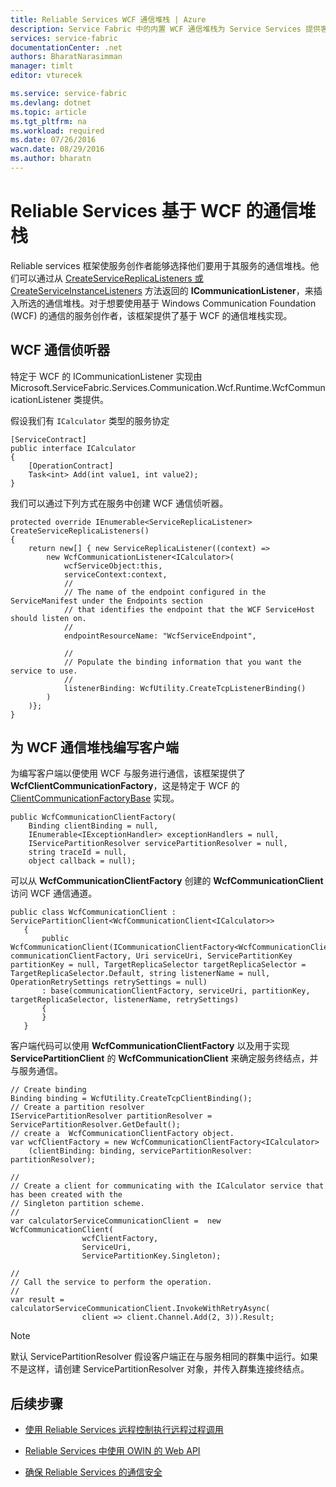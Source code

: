 ```yaml
---
title: Reliable Services WCF 通信堆栈 | Azure
description: Service Fabric 中的内置 WCF 通信堆栈为 Service Services 提供客户端到服务的 WCF 通信。
services: service-fabric
documentationCenter: .net
authors: BharatNarasimman
manager: timlt
editor: vturecek

ms.service: service-fabric
ms.devlang: dotnet
ms.topic: article
ms.tgt_pltfrm: na
ms.workload: required
ms.date: 07/26/2016
wacn.date: 08/29/2016
ms.author: bharatn
---
```


# Reliable Services 基于 WCF 的通信堆栈
Reliable services 框架使服务创作者能够选择他们要用于其服务的通信堆栈。他们可以通过从 [CreateServiceReplicaListeners 或 CreateServiceInstanceListeners](./service-fabric-reliable-services-communication.md) 方法返回的 **ICommunicationListener**，来插入所选的通信堆栈。对于想要使用基于 Windows Communication Foundation (WCF) 的通信的服务创作者，该框架提供了基于 WCF 的通信堆栈实现。

## WCF 通信侦听器
特定于 WCF 的 ICommunicationListener 实现由 Microsoft.ServiceFabric.Services.Communication.Wcf.Runtime.WcfCommunicationListener 类提供。

假设我们有 `ICalculator` 类型的服务协定

    [ServiceContract]
    public interface ICalculator
    {
        [OperationContract]
        Task<int> Add(int value1, int value2);
    }

我们可以通过下列方式在服务中创建 WCF 通信侦听器。

    protected override IEnumerable<ServiceReplicaListener> CreateServiceReplicaListeners()
    {
        return new[] { new ServiceReplicaListener((context) =>
            new WcfCommunicationListener<ICalculator>(
                wcfServiceObject:this,
                serviceContext:context,
                //
                // The name of the endpoint configured in the ServiceManifest under the Endpoints section
                // that identifies the endpoint that the WCF ServiceHost should listen on.
                //
                endpointResourceName: "WcfServiceEndpoint",

                //
                // Populate the binding information that you want the service to use.
                //
                listenerBinding: WcfUtility.CreateTcpListenerBinding()
            )
        )};
    }

## 为 WCF 通信堆栈编写客户端
为编写客户端以便使用 WCF 与服务进行通信，该框架提供了 **WcfClientCommunicationFactory**，这是特定于 WCF 的 [ClientCommunicationFactoryBase](./service-fabric-reliable-services-communication.md) 实现。

    public WcfCommunicationClientFactory(
        Binding clientBinding = null,
        IEnumerable<IExceptionHandler> exceptionHandlers = null,
        IServicePartitionResolver servicePartitionResolver = null,
        string traceId = null,
        object callback = null);

可以从 **WcfCommunicationClientFactory** 创建的 **WcfCommunicationClient** 访问 WCF 通信通道。

    public class WcfCommunicationClient : ServicePartitionClient<WcfCommunicationClient<ICalculator>>
       {
           public WcfCommunicationClient(ICommunicationClientFactory<WcfCommunicationClient<ICalculator>> communicationClientFactory, Uri serviceUri, ServicePartitionKey partitionKey = null, TargetReplicaSelector targetReplicaSelector = TargetReplicaSelector.Default, string listenerName = null, OperationRetrySettings retrySettings = null)
           : base(communicationClientFactory, serviceUri, partitionKey, targetReplicaSelector, listenerName, retrySettings)
           {
           }
       }

客户端代码可以使用 **WcfCommunicationClientFactory** 以及用于实现 **ServicePartitionClient** 的 **WcfCommunicationClient** 来确定服务终结点，并与服务通信。

    // Create binding
    Binding binding = WcfUtility.CreateTcpClientBinding();
    // Create a partition resolver
    IServicePartitionResolver partitionResolver = ServicePartitionResolver.GetDefault();
    // create a  WcfCommunicationClientFactory object.
    var wcfClientFactory = new WcfCommunicationClientFactory<ICalculator>
        (clientBinding: binding, servicePartitionResolver: partitionResolver);

    //
    // Create a client for communicating with the ICalculator service that has been created with the
    // Singleton partition scheme.
    //
    var calculatorServiceCommunicationClient =  new WcfCommunicationClient(
                    wcfClientFactory,
                    ServiceUri,
                    ServicePartitionKey.Singleton);

    //
    // Call the service to perform the operation.
    //
    var result = calculatorServiceCommunicationClient.InvokeWithRetryAsync(
                    client => client.Channel.Add(2, 3)).Result;

>[!NOTE]
> 默认 ServicePartitionResolver 假设客户端正在与服务相同的群集中运行。如果不是这样，请创建 ServicePartitionResolver 对象，并传入群集连接终结点。

## 后续步骤
* [使用 Reliable Services 远程控制执行远程过程调用](./service-fabric-reliable-services-communication-remoting.md)

* [Reliable Services 中使用 OWIN 的 Web API](./service-fabric-reliable-services-communication-webapi.md)

* [确保 Reliable Services 的通信安全](./service-fabric-reliable-services-secure-communication.md)

<!---HONumber=Mooncake_0822_2016-->